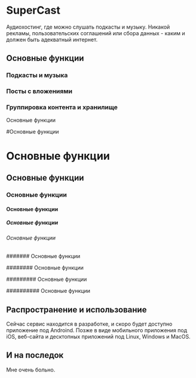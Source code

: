 # SuperCast

Аудиохостинг, где можно слушать подкасты и музыку.
Никакой рекламы, пользовательских соглашений или сбора данных - каким и должен быть адекватный интернет.

## Основные функции

### Подкасты и музыка

### Посты с вложениями

### Группировка контента и хранилище

Основные функции

#Основные функции

# Основные функции

## Основные функции

### Основные функции

#### Основные функции

##### Основные функции

###### Основные функции

####### Основные функции

######## Основные функции

######### Основные функции

########## Основные функции

## Распространение и использование

Сейчас сервис находится в разработке, и скоро будет доступно приложение под Androind. Позже в виде мобильного приложения под iOS, веб-сайта и десктопных приложений под Linux, Windows и MacOS.

## И на последок

Мне очень больно.
